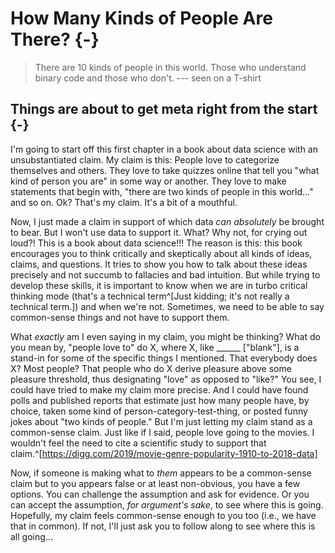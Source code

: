 # How Many Kinds of People Are There? {-}


> There are 10 kinds of people in this world. 
> Those who understand binary code and those who don't.
> --- seen on a T-shirt

## Things are about to get meta right from the start {-}

I'm going to start off this first chapter in a book about data science with an unsubstantiated claim. My claim is this: People love to categorize themselves and others. They love to take quizzes online that tell you "what kind of person you are" in some way or another. They love to make statements that begin with, "there are two kinds of people in this world..." and so on. Ok? That's my claim. It's a bit of a mouthful.

Now, I just made a claim in support of which data *can absolutely* be brought to bear. But I won't use data to support it. What? Why not, for crying out loud?! This is a book about data science!!! The reason is this: this book encourages you to think critically and skeptically about all kinds of ideas, claims, and questions. It tries to show you how to talk about these ideas precisely and not succumb to fallacies and bad intuition. But while trying to develop these skills, it is important to know when we are in turbo critical thinking mode (that's a technical term^[Just kidding; it's not really a technical term.]) and when we're not. Sometimes, we need to be able to say common-sense things and not have to support them.

What *exactly* am I even saying in my claim, you might be thinking? What do you mean by, "people love to" do X, where X, like ______ ["blank"], is a stand-in for some of the specific things I mentioned. That everybody does X? Most people? That people who do X derive pleasure above some pleasure threshold, thus designating "love" as opposed to "like?" You see, I could have tried to make my claim more precise. And I could have found polls and published reports that estimate just how many people have, by choice, taken some kind of person-category-test-thing, or posted funny jokes about "two kinds of people." But I'm just letting my claim stand as a common-sense claim. Just like if I said, people love going to the movies. I wouldn't feel the need to cite a scientific study to support that claim.^[https://digg.com/2019/movie-genre-popularity-1910-to-2018-data]

Now, if someone is making what to *them* appears to be a common-sense claim but to you appears false or at least non-obvious, you have a few options. You can challenge the assumption and ask for evidence. Or you can accept the assumption, *for argument's sake*, to see where this is going. Hopefully, my claim feels common-sense enough to you too (i.e., we have that in common). If not, I'll just ask you to follow along to see where this is all going...

